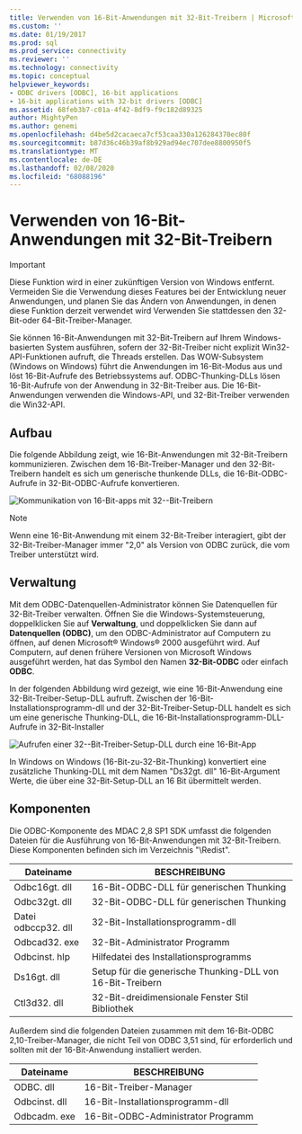 ```yaml
---
title: Verwenden von 16-Bit-Anwendungen mit 32-Bit-Treibern | Microsoft-Dokumentation
ms.custom: ''
ms.date: 01/19/2017
ms.prod: sql
ms.prod_service: connectivity
ms.reviewer: ''
ms.technology: connectivity
ms.topic: conceptual
helpviewer_keywords:
- ODBC drivers [ODBC], 16-bit applications
- 16-bit applications with 32-bit drivers [ODBC]
ms.assetid: 68feb3b7-c01a-4f42-8df9-f9c182d89325
author: MightyPen
ms.author: genemi
ms.openlocfilehash: d4be5d2cacaeca7cf53caa330a126284370ec80f
ms.sourcegitcommit: b87d36c46b39af8b929ad94ec707dee8800950f5
ms.translationtype: MT
ms.contentlocale: de-DE
ms.lasthandoff: 02/08/2020
ms.locfileid: "68088196"
---
```

# <a name="using-16-bit-applications-with-32-bit-drivers"></a>Verwenden von 16-Bit-Anwendungen mit 32-Bit-Treibern
> [!IMPORTANT]  
>  Diese Funktion wird in einer zukünftigen Version von Windows entfernt. Vermeiden Sie die Verwendung dieses Features bei der Entwicklung neuer Anwendungen, und planen Sie das Ändern von Anwendungen, in denen diese Funktion derzeit verwendet wird Verwenden Sie stattdessen den 32-Bit-oder 64-Bit-Treiber-Manager.  
  
 Sie können 16-Bit-Anwendungen mit 32-Bit-Treibern auf Ihrem Windows-basierten System ausführen, sofern der 32-Bit-Treiber nicht explizit Win32-API-Funktionen aufruft, die Threads erstellen. Das WOW-Subsystem (Windows on Windows) führt die Anwendungen im 16-Bit-Modus aus und löst 16-Bit-Aufrufe des Betriebssystems auf. ODBC-Thunking-DLLs lösen 16-Bit-Aufrufe von der Anwendung in 32-Bit-Treiber aus. Die 16-Bit-Anwendungen verwenden die Windows-API, und 32-Bit-Treiber verwenden die Win32-API.  
  
## <a name="architecture"></a>Aufbau  
 Die folgende Abbildung zeigt, wie 16-Bit-Anwendungen mit 32-Bit-Treibern kommunizieren. Zwischen dem 16-Bit-Treiber-Manager und den 32-Bit-Treibern handelt es sich um generische thunkende DLLs, die 16-Bit-ODBC-Aufrufe in 32-Bit-ODBC-Aufrufe konvertieren.  
  
 ![Kommunikation von 16&#45;Bit-apps mit 32-&#45;Bit-Treibern](../../odbc/microsoft/media/sdka2.gif "sdka2")  
  
> [!NOTE]  
>  Wenn eine 16-Bit-Anwendung mit einem 32-Bit-Treiber interagiert, gibt der 32-Bit-Treiber-Manager immer "2,0" als Version von ODBC zurück, die vom Treiber unterstützt wird.  
  
## <a name="administration"></a>Verwaltung  
 Mit dem ODBC-Datenquellen-Administrator können Sie Datenquellen für 32-Bit-Treiber verwalten. Öffnen Sie die Windows-Systemsteuerung, doppelklicken Sie auf **Verwaltung**, und doppelklicken Sie dann auf **Datenquellen (ODBC)**, um den ODBC-Administrator auf Computern zu öffnen, auf denen Microsoft® Windows® 2000 ausgeführt wird. Auf Computern, auf denen frühere Versionen von Microsoft Windows ausgeführt werden, hat das Symbol den Namen **32-Bit-ODBC** oder einfach **ODBC**.  
  
 In der folgenden Abbildung wird gezeigt, wie eine 16-Bit-Anwendung eine 32-Bit-Treiber-Setup-DLL aufruft. Zwischen der 16-Bit-Installationsprogramm-dll und der 32-Bit-Treiber-Setup-DLL handelt es sich um eine generische Thunking-DLL, die 16-Bit-Installationsprogramm-DLL-Aufrufe in 32-Bit-Installer  
  
 ![Aufrufen einer 32-&#45;Bit-Treiber-Setup-DLL durch eine 16&#45;Bit-App](../../odbc/microsoft/media/sdka3.gif "sdka3")  
  
 In Windows on Windows (16-Bit-zu-32-Bit-Thunking) konvertiert eine zusätzliche Thunking-DLL mit dem Namen "Ds32gt. dll" 16-Bit-Argument Werte, die über eine 32-Bit-Setup-DLL an 16 Bit übermittelt werden.  
  
## <a name="components"></a>Komponenten  
 Die ODBC-Komponente des MDAC 2,8 SP1 SDK umfasst die folgenden Dateien für die Ausführung von 16-Bit-Anwendungen mit 32-Bit-Treibern. Diese Komponenten befinden sich im Verzeichnis "\Redist".  
  
|Dateiname|BESCHREIBUNG|  
|---------------|-----------------|  
|Odbc16gt. dll|16-Bit-ODBC-DLL für generischen Thunking|  
|Odbc32gt. dll|32-Bit-ODBC-DLL für generischen Thunking|  
|Datei odbccp32. dll|32-Bit-Installationsprogramm-dll|  
|Odbcad32. exe|32-Bit-Administrator Programm|  
|Odbcinst. hlp|Hilfedatei des Installationsprogramms|  
|Ds16gt. dll|Setup für die generische Thunking-DLL von 16-Bit-Treibern|  
|Ctl3d32. dll|32-Bit-dreidimensionale Fenster Stil Bibliothek|  
  
 Außerdem sind die folgenden Dateien zusammen mit dem 16-Bit-ODBC 2,10-Treiber-Manager, die nicht Teil von ODBC 3,51 sind, für erforderlich und sollten mit der 16-Bit-Anwendung installiert werden.  
  
|Dateiname|BESCHREIBUNG|  
|---------------|-----------------|  
|ODBC. dll|16-Bit-Treiber-Manager|  
|Odbcinst. dll|16-Bit-Installationsprogramm-dll|  
|Odbcadm. exe|16-Bit-ODBC-Administrator Programm|
